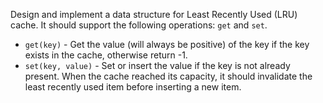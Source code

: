 Design and implement a data structure for Least Recently Used (LRU) cache. It should support the following operations: `get` and `set`.

* `get(key)` - Get the value (will always be positive) of the key if the key exists in the cache, otherwise return -1.
* `set(key, value)` - Set or insert the value if the key is not already present. When the cache reached its capacity, it should invalidate the least recently used item before inserting a new item.

